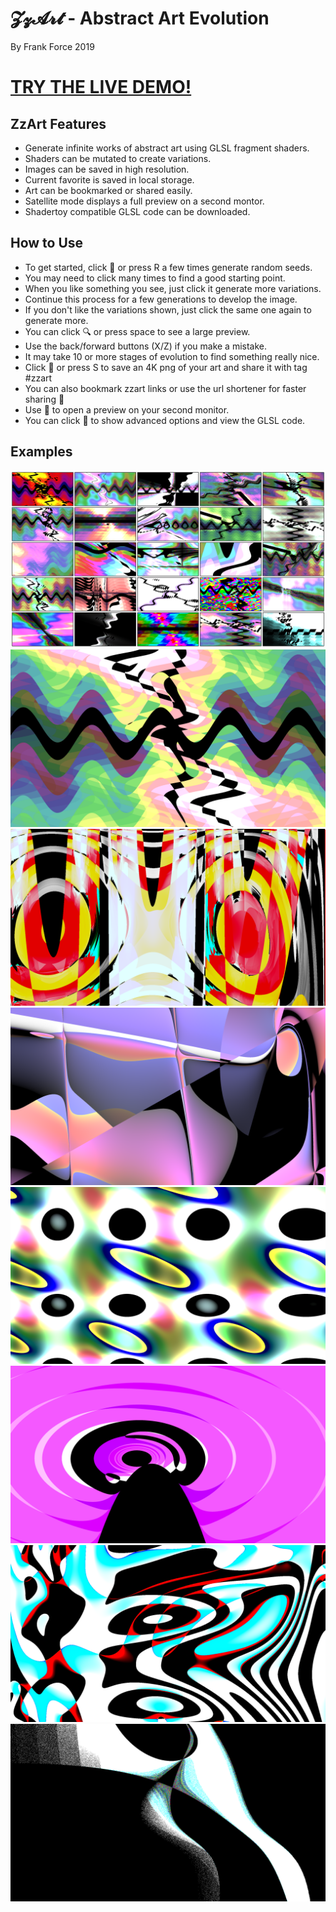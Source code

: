 # 𝓩𝔃𝓐𝓻𝓽 - Abstract Art Evolution
By Frank Force 2019

# [TRY THE LIVE DEMO!](https://zzart.3d2k.com)

## ZzArt Features

- Generate infinite works of abstract art using GLSL fragment shaders.
- Shaders can be mutated to create variations.
- Images can be saved in high resolution.
- Current favorite is saved in local storage.
- Art can be bookmarked or shared easily.
- Satellite mode displays a full preview on a second montor.
- Shadertoy compatible GLSL code can be downloaded.

## How to Use

- To get started, click 🎲 or press R a few times generate random seeds.
- You may need to click many times to find a good starting point.
- When you like something you see, just click it generate more variations.
- Continue this process for a few generations to develop the image.
- If you don't like the variations shown, just click the same one again to generate more.
- You can click 🔍 or press space to see a large preview.
- Use the back/forward buttons (X/Z) if you make a mistake.
- It may take 10 or more stages of evolution to find something really nice.
- Click 💾 or press S to save an 4K png of your art and share it with tag #zzart
- You can also bookmark zzart links or use the url shortener for faster sharing 🔗
- Use 📡 to open a preview on your second monitor.
- You can click 🔧 to show advanced options and view the GLSL code.

## Examples

![Example](/examples/1.png)
![Example](/examples/2.png)
![Example](/examples/3.png)
![Example](/examples/4.png)
![Example](/examples/5.png)
![Example](/examples/6.png)
![Example](/examples/7.png)
![Example](/examples/8.png)
